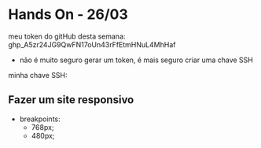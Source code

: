 # Hands On - 26/03

meu token do gitHub desta semana: 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

- não é muito seguro gerar um token, é mais seguro criar uma chave SSH

minha chave SSH: 

## Fazer um site responsivo

- breakpoints:
  - 768px;
  - 480px;